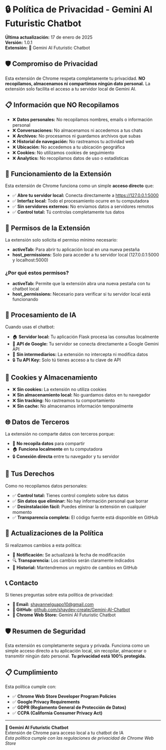 # 🔒 Política de Privacidad - Gemini AI Futuristic Chatbot

**Última actualización:** 17 de enero de 2025  
**Versión:** 1.0.1  
**Extensión:** 🚀 Gemini AI Futuristic Chatbot  

## 🛡️ Compromiso de Privacidad

Esta extensión de Chrome respeta completamente tu privacidad. **NO recopilamos, almacenamos ni compartimos ningún dato personal.** La extensión solo facilita el acceso a tu servidor local de Gemini AI.

## 📋 Información que NO Recopilamos

- ❌ **Datos personales:** No recopilamos nombres, emails o información personal
- ❌ **Conversaciones:** No almacenamos ni accedemos a tus chats
- ❌ **Archivos:** No procesamos ni guardamos archivos que subas
- ❌ **Historial de navegación:** No rastreamos tu actividad web
- ❌ **Ubicación:** No accedemos a tu ubicación geográfica
- ❌ **Cookies:** No utilizamos cookies de seguimiento
- ❌ **Analytics:** No recopilamos datos de uso o estadísticas

## 🎯 Funcionamiento de la Extensión

Esta extensión de Chrome funciona como un simple **acceso directo** que:

- ✅ **Abre tu servidor local:** Conecta directamente a https://127.0.0.1:5000
- ✅ **Interfaz local:** Todo el procesamiento ocurre en tu computadora
- ✅ **Sin servidores externos:** No enviamos datos a servidores remotos
- ✅ **Control total:** Tú controlas completamente tus datos

## 🔐 Permisos de la Extensión

La extensión solo solicita el permiso mínimo necesario:

- **activeTab:** Para abrir tu aplicación local en una nueva pestaña
- **host_permissions:** Solo para acceder a tu servidor local (127.0.0.1:5000 y localhost:5000)

### ¿Por qué estos permisos?

- **activeTab:** Permite que la extensión abra una nueva pestaña con tu chatbot local
- **host_permissions:** Necesario para verificar si tu servidor local está funcionando

## 🤖 Procesamiento de IA

Cuando usas el chatbot:

- 🏠 **Servidor local:** Tu aplicación Flask procesa las consultas localmente
- 🔗 **API de Google:** Tu servidor se conecta directamente a Google Gemini API
- 🚫 **Sin intermediarios:** La extensión no intercepta ni modifica datos
- 🔒 **Tu API Key:** Solo tú tienes acceso a tu clave de API

## 🍪 Cookies y Almacenamiento

- ❌ **Sin cookies:** La extensión no utiliza cookies
- ❌ **Sin almacenamiento local:** No guardamos datos en tu navegador
- ❌ **Sin tracking:** No rastreamos tu comportamiento
- ❌ **Sin cache:** No almacenamos información temporalmente

## 🌐 Datos de Terceros

La extensión no comparte datos con terceros porque:

- 🚫 **No recopila datos** para compartir
- 🏠 **Funciona localmente** en tu computadora
- 🔒 **Conexión directa** entre tu navegador y tu servidor

## 👤 Tus Derechos

Como no recopilamos datos personales:

- ✅ **Control total:** Tienes control completo sobre tus datos
- ✅ **Sin datos que eliminar:** No hay información personal que borrar
- ✅ **Desinstalación fácil:** Puedes eliminar la extensión en cualquier momento
- ✅ **Transparencia completa:** El código fuente está disponible en GitHub

## 🔄 Actualizaciones de la Política

Si realizamos cambios a esta política:

- 📢 **Notificación:** Se actualizará la fecha de modificación
- 🔍 **Transparencia:** Los cambios serán claramente indicados
- 📝 **Historial:** Mantendremos un registro de cambios en GitHub

## 📞 Contacto

Si tienes preguntas sobre esta política de privacidad:

- **📧 Email:** shayannelguapo10@gmail.com
- **🐙 GitHub:** [github.com/shaydev-create/Gemini-AI-Chatbot](https://github.com/shaydev-create/Gemini-AI-Chatbot)
- **🏪 Chrome Web Store:** Gemini AI Futuristic Chatbot

## 🛡️ Resumen de Seguridad

Esta extensión es completamente segura y privada. Funciona como un simple acceso directo a tu aplicación local, sin recopilar, almacenar o transmitir ningún dato personal. **Tu privacidad está 100% protegida.**

## 📋 Cumplimiento

Esta política cumple con:

- ✅ **Chrome Web Store Developer Program Policies**
- ✅ **Google Privacy Requirements**
- ✅ **GDPR (Reglamento General de Protección de Datos)**
- ✅ **CCPA (California Consumer Privacy Act)**

---

**🚀 Gemini AI Futuristic Chatbot**  
Extensión de Chrome para acceso local a tu chatbot de IA  
*Esta política cumple con las regulaciones de privacidad de Chrome Web Store*